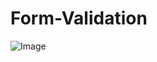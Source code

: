 # Form-Validation

![Image](https://github.com/user-attachments/assets/d2c7fc3f-73da-42a7-8d0f-d761b0b11cb9)
